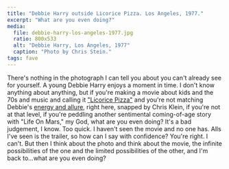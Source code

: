 ```yaml
---
title: "Debbie Harry outside Licorice Pizza. Los Angeles, 1977."
excerpt: "What are you even doing?"
media:
  file: debbie-harry-los-angeles-1977.jpg
  ratio: 800x533
  alt: "Debbie Harry, Los Angeles, 1977"
  caption: "Photo by Chris Stein."
tags: fave
---
```

There's nothing in the photograph I can tell you about you can't already see for yourself. A young Debbie Harry enjoys a moment in time. I don't know anything about anything, but if you're making a movie about kids and the 70s and music and calling it ["Licorice Pizza"](https://www.youtube.com/watch?v=ofnXPwUPENo) and you're not matching Debbie's [energy and allure](https://www.vogue.co.uk/gallery/debbie-harry-unseen-pictures), right here, snapped by Chris Klein, if you're not at that level, if you're peddling another sentimental coming-of-age story with "Life On Mars," my God, what are you even doing? It's a bad judgement, I know. Too quick. I haven't seen the movie and no one has. Alls I've seen is the trailer, so how can I say with confidence? You're right. I can't. But then I think about the photo and think about the movie, the infinite possibilities of the one and the limited possibilities of the other, and I'm back to...what are you even doing?
